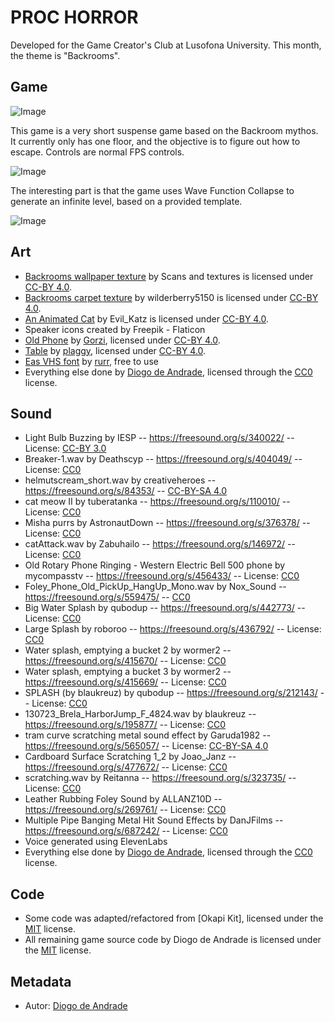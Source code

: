# PROC HORROR

Developed for the Game Creator's Club at Lusofona University.
This month, the theme is "Backrooms". 

## Game

![Image](Screenshots/screen01.png)

This game is a very short suspense game based on the Backroom mythos. 
It currently only has one floor, and the objective is to figure out how to escape.
Controls are normal FPS controls.

![Image](Screenshots/screen02.png)

The interesting part is that the game uses Wave Function Collapse to generate an infinite level, based on a provided template.

![Image](Screenshots/screen03.png)

## Art

- [Backrooms wallpaper texture](https://skfb.ly/o9z6n) by Scans and textures is licensed under [CC-BY 4.0].
- [Backrooms carpet texture](https://skfb.ly/oJ9Uu) by wilderberry5150 is licensed under [CC-BY 4.0].
- [An Animated Cat](https://skfb.ly/6YPwH) by Evil_Katz is licensed under [CC-BY 4.0].
- Speaker icons created by Freepik - Flaticon
- [Old Phone](https://www.fab.com/listings/122e8983-ee34-425e-8e55-1fc1183d4d73) by [Gorzi](https://www.fab.com/sellers/Gorzi), licensed under [CC-BY 4.0].
- [Table](https://www.fab.com/listings/9b697747-ffca-4457-80ae-7f21732377ac) by [plaggy](https://www.fab.com/sellers/plaggy), licensed under [CC-BY 4.0].
- [Eas VHS font](https://www.dafont.com/pt/easvhs.font) by [rurr](https://www.dafont.com/pt/rurr.d10722), free to use
- Everything else done by [Diogo de Andrade], licensed through the [CC0] license.

## Sound

- Light Bulb Buzzing  by IESP -- https://freesound.org/s/340022/ -- License: [CC-BY 3.0]
- Breaker-1.wav by Deathscyp -- https://freesound.org/s/404049/ -- License: [CC0]
- helmutscream_short.wav by creativeheroes -- https://freesound.org/s/84353/ -- [CC-BY-SA 4.0]
- cat meow II by tuberatanka -- https://freesound.org/s/110010/ -- License: [CC0]
- Misha purrs by AstronautDown -- https://freesound.org/s/376378/ -- License: [CC0]
- catAttack.wav by Zabuhailo -- https://freesound.org/s/146972/ -- License: [CC0]
- Old Rotary Phone Ringing - Western Electric Bell 500 phone by mycompasstv -- https://freesound.org/s/456433/ -- License: [CC0]
- Foley_Phone_Old_PickUp_HangUp_Mono.wav by Nox_Sound -- https://freesound.org/s/559475/ -- [CC0]
- Big Water Splash by qubodup -- https://freesound.org/s/442773/ -- License: [CC0]
- Large Splash by roboroo -- https://freesound.org/s/436792/ -- License: [CC0]
- Water splash, emptying a bucket 2 by wormer2 -- https://freesound.org/s/415670/ -- License: [CC0]
- Water splash, emptying a bucket 3 by wormer2 -- https://freesound.org/s/415669/ -- License: [CC0]
- SPLASH (by blaukreuz) by qubodup -- https://freesound.org/s/212143/ -- License: [CC0]
- 130723_Brela_HarborJump_F_4824.wav by blaukreuz -- https://freesound.org/s/195877/ -- License: [CC0]
- tram curve scratching metal sound effect by Garuda1982 -- https://freesound.org/s/565057/ -- License: [CC-BY-SA 4.0]
- Cardboard Surface Scratching 1_2 by Joao_Janz -- https://freesound.org/s/477672/ -- License: [CC0]
- scratching.wav by Reitanna -- https://freesound.org/s/323735/ -- License: [CC0]
- Leather Rubbing Foley Sound by ALLANZ10D -- https://freesound.org/s/269761/ -- License: [CC0]
- Multiple Pipe Banging Metal Hit Sound Effects by DanJFilms -- https://freesound.org/s/687242/ -- License: [CC0]
- Voice generated using ElevenLabs
- Everything else done by [Diogo de Andrade], licensed through the [CC0] license.

## Code

- Some code was adapted/refactored from [Okapi Kit], licensed under the [MIT] license.
- All remaining game source code by Diogo de Andrade is licensed under the [MIT] license.

## Metadata

- Autor: [Diogo de Andrade]

[Diogo de Andrade]:https://github.com/DiogoDeAndrade
[CC0]:https://creativecommons.org/publicdomain/zero/1.0/
[CC-BY 3.0]:https://creativecommons.org/licenses/by/3.0/
[CC-BY-SA 4.0]:http://creativecommons.org/licenses/by-sa/4.0/
[CC-BY 4.0]:https://creativecommons.org/licenses/by/4.0/
[MIT]:LICENSE
